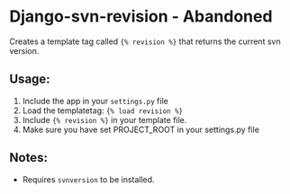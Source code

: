 # Django-svn-revision - Abandoned

Creates a template tag called ``{% revision %}`` that returns the current svn version.

## Usage:
1.  Include the app in your ``settings.py`` file
2.  Load the templatetag: ``{% load revision %}``
3.  Include ``{% revision %}`` in your template file.
4.  Make sure you have set PROJECT_ROOT in your settings.py file

## Notes:
* Requires ``svnversion`` to be installed.
